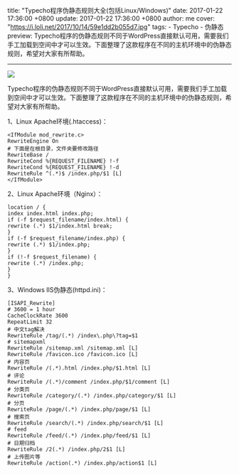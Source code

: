 title: "Typecho程序伪静态规则大全(包括Linux/Windows)"
date: 2017-01-22 17:36:00 +0800
update: 2017-01-22 17:36:00 +0800
author: me
cover: "https://i.loli.net/2017/10/14/59e1dd2b055d7.jpg"
tags:
    - Typecho
    - 伪静态
preview: Typecho程序的伪静态规则不同于WordPress直接默认可用，需要我们手工加载到空间中才可以生效。下面整理了这款程序在不同的主机环境中的伪静态规则，希望对大家有所帮助。

---

![](https://i.loli.net/2017/10/14/59e1dd2b055d7.jpg)

Typecho程序的伪静态规则不同于WordPress直接默认可用，需要我们手工加载到空间中才可以生效。下面整理了这款程序在不同的主机环境中的伪静态规则，希望对大家有所帮助。

1、Linux Apache环境(.htaccess)：

    <IfModule mod_rewrite.c>
    RewriteEngine On
    # 下面是在根目录，文件夹要修改路径
    RewriteBase /
    RewriteCond %{REQUEST_FILENAME} !-f
    RewriteCond %{REQUEST_FILENAME} !-d
    RewriteRule ^(.*)$ /index.php/$1 [L]
    </IfModule>


2、Linux Apache环境（Nginx）：

    location / {
    index index.html index.php;
    if (-f $request_filename/index.html) {
    rewrite (.*) $1/index.html break;
    }
    if (-f $request_filename/index.php) {
    rewrite (.*) $1/index.php;
    }
    if (!-f $request_filename) {
    rewrite (.*) /index.php;
    }
    }

3、Windows IIS伪静态(httpd.ini)：

    [ISAPI_Rewrite]
    # 3600 = 1 hour
    CacheClockRate 3600
    RepeatLimit 32
    # 中文tag解决
    RewriteRule /tag/(.*) /index\.php\?tag=$1
    # sitemapxml
    RewriteRule /sitemap.xml /sitemap.xml [L]
    RewriteRule /favicon.ico /favicon.ico [L]
    # 内容页
    RewriteRule /(.*).html /index.php/$1.html [L]
    # 评论
    RewriteRule /(.*)/comment /index.php/$1/comment [L]
    # 分类页
    RewriteRule /category/(.*) /index.php/category/$1 [L]
    # 分页
    RewriteRule /page/(.*) /index.php/page/$1 [L]
    # 搜索页
    RewriteRule /search/(.*) /index.php/search/$1 [L]
    # feed
    RewriteRule /feed/(.*) /index.php/feed/$1 [L]
    # 日期归档
    RewriteRule /2(.*) /index.php/2$1 [L]
    # 上传图片等
    RewriteRule /action(.*) /index.php/action$1 [L]

